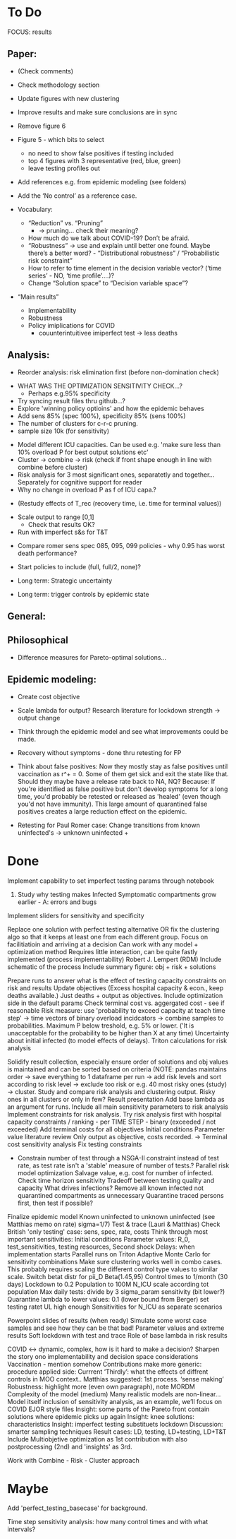 ﻿# To Do
FOCUS: results
## Paper: 
- (Check comments)
- Check methodology section
- Update figures with new clustering
- Improve results and make sure conclusions are in sync
- Remove figure 6

- Figure 5 - which bits to select
	- no need to show false positives if testing included
	- top 4 figures with 3 representative (red, blue, green)
	- leave testing profiles out
- Add references e.g. from epidemic modeling (see folders)

- Add the ‘No control’ as a reference case.

- Vocabulary:
	+ “Reduction” vs. “Pruning”
		+ -> pruning... check their meaning?
	+ How much do we talk about COVID-19? Don’t be afraid.
	+ “Robustness” -> use and explain until better one found. Maybe there’s a better word? - “Distributional robustness” / “Probabilistic risk constraint”
	- How to refer to time element in the decision variable vector? (‘time series’ - NO, ‘time profile’....)?
	- Change “Solution space” to “Decision variable space”?
- “Main results”
	- Implementability
	- Robustness
	- Policy imiplications for COVID
		- couunterintuitivee imiperfect test -> less deaths
## Analysis:
+ Reorder analysis: risk elimination first (before non-domination check)
- WHAT WAS THE OPTIMIZATION SENSITIVITY CHECK...?
	- Perhaps e.g.95% specificity
- Try syncing result files thru github...?
- Explore 'winning policy optioins' and how the epidemic behaves
- Add sens 85% (spec 100%), specificity 85% (sens 100%)
- The number of clusters for c-r-c pruning.
- sample size 10k (for sensitivity)
+ Model different ICU capacities. Can be used e.g. 'make sure less than 10% overload P for best output solutions etc'
+ Cluster -> combine -> risk (check if front shape enough in line with combine before cluster)
+ Risk analysis for 3 most significant ones, separatetly and together... Separately for cognitive support for reader
+ Why no change in overload P as f of ICU capa.?
- (Restudy effects of T_rec (recovery time, i.e. time for terminal values))
+ Scale output to range [0,1]
	+ Check that results OK?
+ Run with imperfect s&s for T&T
- Compare romer sens spec 085, 095, 099 policies - why 0.95 has worst death performance?
- Start policies to include (full, full/2, none)?

- Long term: Strategic uncertainty
- Long term: trigger controls by epidemic state
## General:


## Philosophical
- Difference measures for Pareto-optimal solutions...
## Epidemic modeling:

+  Create cost objective
- Scale lambda for output? Research literature for lockdown strength -> output change
* Think through the epidemic model and see what improvements could be made.
+ Recovery without symptoms - done thru retesting for FP
- Think about false positives: Now they mostly stay as false positives until vaccination as r^+ = 0. Some of them get sick and exit the state like that. Should they maybe have a release rate back to NA, NQ? Because: If you're identified as false positive but don't develop symptoms for a long time, you'd probably be retested or released as 'healed' (even though you'd not have immunity). This large amount of quarantined false positives creates a large reduction effect on the epidemic.

- Retesting for Paul Romer case: Change transitions from known uninfected's -> unknown uninfected + 

# Done

Implement capability to set imperfect testing params through notebook
1) Study why testing makes Infected Symptomatic compartments grow earlier - A: errors and bugs

Implement sliders for sensitivity and specificity

Replace one solution with perfect testing alternative OR fix the clustering algo so that it keeps at least one from each different group.
Focus on facilitiatioin and arriviing at a decision
Can work with any model + optimization method
Requires little interaction, can be quite fastly implemented (process implementability)
Robert J. Lempert (RDM)
Include schematic of the process
Include summary figure: obj + risk + solutions

Prepare runs to answer what is the effect of testing capacity constraints on risk and results
Update objectives (Excess hospital capacity & econ., keep deaths available.)
Just deaths + output as objectives.
Include optimization side in the default params
Check terminal cost vs. aggergated cost - see if reasonable
Risk measure: use 'probability to exceed capacity at teach time step' -> time vectors of binary overload incidcators -> combine samples to probabilities. Maximum P below treshold, e.g. 5% or lower. ('It is unacceptable for the probability to be higher than X at any time)
Uncertainty about initial infected (to model effects of delays).
Triton calculations for risk analysis

Solidify result collection, especially ensure order of solutions and obj values is maintained and can be sorted based on criteria (NOTE: pandas maintains order -> save everything to 1 dataframe per run -> add risk levels and sort according to risk level -> exclude too risk or e.g. 40 most risky ones (study) -> cluster.
Study and compare risk analysis and clustering output. Risky ones in all clusters or only in few?
Result presentation
Add base lambda as an argument for runs.
Include all main sensitivity parameters to risk analysis
Implement constraints for risk analysis.
Try risk analysis first with hospital capacity constraints / ranking - per TIME STEP - binary (exceeded / not exceeded)
Add terminal costs for all objectives
Initial conditions
Parameter value literature review
Only output as objective, costs recorded. -> 
Terminal cost sensitivity analysis
Fix testing constraints

- Constrain number of test through a NSGA-II constraint instead of test rate, as test rate isn't a 'stable' measure of number of tests.? Parallel risk model optimization
Salvage value, e.g. cost for number of infected.
Check time horizon sensitivity
Tradeoff between testing quality and capacity
What drives infections?
Remove all known infected not quarantined compartments as unnecessary
Quarantine traced persons first, then test if possible?

Finalize epidemic model
Known uninfected to unknown uninfected 
(see Matthias memo on rate) sigma=1/7)
Test & trace (Lauri & Matthias)
Check British 'only testing' case: sens, spec, rate, costs
Think through most important sensitivities:
Initial conditions
Parameter values: R_0, test_sensitivities, testing resources, 
Second shock
Delays: when implementation starts
Parallel runs on Triton
Adaptive Monte Carlo for sensitivity combinations
Make sure clustering works well in combo cases. This probably requires scaling the different control type values to similar scale.
Switch betat distr for pii_D Beta(1.45,95)
Control times to 1/month (30 days)
Lockdown to 0.2
Population to 100M
N_ICU scale according tot population
Max daily tests: divide by 3
sigma_param sensitivity (bit lower?)
Quarantine lambda to lower values: 0.1 (lower bound from Berger)
set testing ratet UL high enough
Sensitivities for N_ICU as separate scenarios

Powerpoint slides of results (when ready)
Simulate some worst case samples and see how they can be that bad!
Parameter values and extreme results
Soft lockdown with test and trace
Role of base lambda in risk results

COVID <-> dynamic, complex, how is it hard to make a decision?
Sharpen the story ono implementability and decision space considerations
Vaccination - mention somehow
Contributions
	 make more generic: procedure
	 applied side: 
	 Currrent ‘Thirdly’: what the effects of diffrent controls in MOO context..
	 Matthias suggested: 1st process. ‘sense making’
	 Robustness: highlight more (even own paragraph), note MORDM
Complexity of the model (medium)
	 Many realistic models are non-linear...
	 Model itself
	inclusion of sensitivity analysis, as an example, we’ll focus on COVID
EJOR style files
Insight: some parts of the Pareto front contain solutions where epidemic picks up again
Insight: knee solutions: characteristics
Insight: imperfect testing substituets lockdown
Discussion: smarter sampling techniques
Result cases: LD, testing, LD+testing, LD+T&T
Include Multiobjetive optimization as 1st contribution with also postprocessing (2nd) and 'insights' as 3rd.

Work with Combine - Risk - Cluster approach
# Maybe

Add 'perfect_testing_basecase' for background. 

Time step sensitivity analysis: how many control times and with what intervals?
